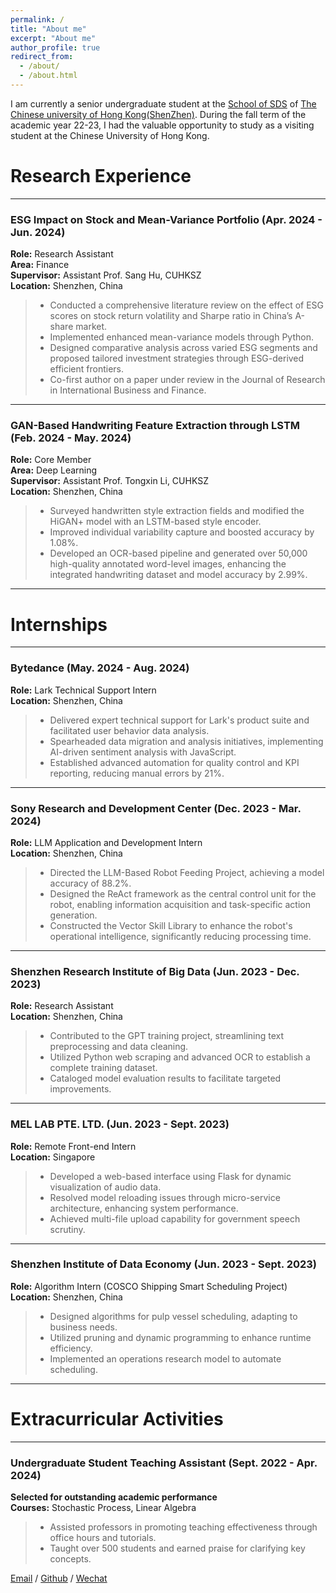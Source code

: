 ```yaml
---
permalink: /
title: "About me"
excerpt: "About me"
author_profile: true
redirect_from: 
  - /about/
  - /about.html
---
```

I am currently a senior undergraduate student at the [School of SDS](https://sds.cuhk.edu.cn/) of [The Chinese university of Hong Kong(ShenZhen)](https://www.cuhk.edu.cn/zh-hans). During the fall term of the academic year 22-23, I had the valuable opportunity to study as a visiting student at the Chinese University of Hong Kong.

<!-- Research Interest
======

For more info
------
You can find my Chinese-version CV here: [Yang Yiqu's Curriculum Vitae](../assets/Curriculum_Vitae.pdf). -->

<!-- # Research and Internship Experience

## RESEARCH

### ESG Impact on Stock and Mean-Variance Portfolio 
*Apr. 2024 - Jun. 2024*  
**Research Assistant, Area: Finance**  
(Supervisor: Assistant Prof. Sang Hu, CUHKSZ)  
*Shenzhen, China*  
- Conducted comprehensive literature review on the effect of ESG scores on stock return volatility and Sharpe ratio in China’s A-share market.
- Implemented enhanced mean-variance models through Python, designed comparative analysis across varied ESG segments, and proposed tailored investment strategies through ESG-derived efficient frontiers.
- Wrote a paper published in the Journal of Research in International Business and Finance as co-first author (Under review).

### GAN-Based Handwriting Feature Extraction through LSTM 
*Feb. 2024 - May. 2024*  
**Core Member, Area: Deep Learning**  
(Supervisor: Assistant Prof. Tongxin Li, CUHKSZ)  
*Shenzhen, China*  
- Surveyed handwritten style extraction fields and modified the HiGAN+ model with an LSTM-based style encoder to generate realistic handwriting images.
- Developed an OCR-based pipeline, self-generated 50,000+ high-quality annotated word-level images, and enhanced model accuracy by 2.99%.

---

## INTERNSHIPS

### Bytedance 
*May. 2024 - Aug. 2024*  
**Lark Technical Support Intern**  
*Shenzhen, China*  
- Delivered expert technical support for Lark's product suite and facilitated data analysis of user behavior.
- Spearheaded data migration and implemented AI-driven sentiment analysis using JavaScript, reducing manual errors by 21%.

### Sony Research and Development Center 
*Dec. 2023 - Mar. 2024*  
**Large Language Model Application and Development Intern**  
*Shenzhen, China*  
- Directed the LLM-Based Robot Feeding Project and expedited model accuracy to 88.2%.
- Designed the ReAct framework and constructed the Vector Skill Library to enhance operational intelligence.

### Shenzhen Research Institute of Big Data 
*Jun. 2023 - Dec. 2023*  
**Research Assistant**  
*Shenzhen, China*  
- Contributed to the GPT training project, streamlined text preprocessing, and established a complete training dataset.

### MEL LAB PTE. LTD. 
*Jun. 2023 - Sept. 2023*  
**Remote Front-end Intern**  
*Singapore*  
- Developed a web-based interface using Flask for dynamic visualization of audio data, achieving multi-file upload functionality.

### Shenzhen Institute of Data Economy 
*Jun. 2023 - Sept. 2023*  
**Algorithm Intern (COSCO Shipping Smart Scheduling Project)**  
*Shenzhen, China*  
- Designed interactive algorithms for pulp vessel scheduling, enhancing runtime efficiency and automating scheduling processes.

---

## EXTRACURRICULARS

### Undergraduate Student Teaching Assistant 
*Sept. 2022 - Apr. 2024*  
- Assisted professors in promoting teaching effectiveness and guided over 500 students in courses such as Stochastic Process and Linear Algebra. -->

# Research Experience

---

### ESG Impact on Stock and Mean-Variance Portfolio (Apr. 2024 - Jun. 2024)
**Role:** Research Assistant  
**Area:** Finance  
**Supervisor:** Assistant Prof. Sang Hu, CUHKSZ  
**Location:** Shenzhen, China  

> - Conducted a comprehensive literature review on the effect of ESG scores on stock return volatility and Sharpe ratio in China’s A-share market.
> - Implemented enhanced mean-variance models through Python.
> - Designed comparative analysis across varied ESG segments and proposed tailored investment strategies through ESG-derived efficient frontiers.
> - Co-first author on a paper under review in the Journal of Research in International Business and Finance.

---

### GAN-Based Handwriting Feature Extraction through LSTM (Feb. 2024 - May. 2024)
**Role:** Core Member  
**Area:** Deep Learning  
**Supervisor:** Assistant Prof. Tongxin Li, CUHKSZ  
**Location:** Shenzhen, China  

> - Surveyed handwritten style extraction fields and modified the HiGAN+ model with an LSTM-based style encoder.
> - Improved individual variability capture and boosted accuracy by 1.08%.
> - Developed an OCR-based pipeline and generated over 50,000 high-quality annotated word-level images, enhancing the integrated handwriting dataset and model accuracy by 2.99%.

---

# Internships

---

### Bytedance (May. 2024 - Aug. 2024)
**Role:** Lark Technical Support Intern  
**Location:** Shenzhen, China  

> - Delivered expert technical support for Lark's product suite and facilitated user behavior data analysis.
> - Spearheaded data migration and analysis initiatives, implementing AI-driven sentiment analysis with JavaScript.
> - Established advanced automation for quality control and KPI reporting, reducing manual errors by 21%.

---

### Sony Research and Development Center (Dec. 2023 - Mar. 2024)
**Role:** LLM Application and Development Intern  
**Location:** Shenzhen, China  

> - Directed the LLM-Based Robot Feeding Project, achieving a model accuracy of 88.2%.
> - Designed the ReAct framework as the central control unit for the robot, enabling information acquisition and task-specific action generation.
> - Constructed the Vector Skill Library to enhance the robot's operational intelligence, significantly reducing processing time.

---

### Shenzhen Research Institute of Big Data (Jun. 2023 - Dec. 2023)
**Role:** Research Assistant  
**Location:** Shenzhen, China  

> - Contributed to the GPT training project, streamlining text preprocessing and data cleaning.
> - Utilized Python web scraping and advanced OCR to establish a complete training dataset.
> - Cataloged model evaluation results to facilitate targeted improvements.

---

### MEL LAB PTE. LTD. (Jun. 2023 - Sept. 2023)
**Role:** Remote Front-end Intern  
**Location:** Singapore  

> - Developed a web-based interface using Flask for dynamic visualization of audio data.
> - Resolved model reloading issues through micro-service architecture, enhancing system performance.
> - Achieved multi-file upload capability for government speech scrutiny.

---

### Shenzhen Institute of Data Economy (Jun. 2023 - Sept. 2023)
**Role:** Algorithm Intern (COSCO Shipping Smart Scheduling Project)  
**Location:** Shenzhen, China  

> - Designed algorithms for pulp vessel scheduling, adapting to business needs.
> - Utilized pruning and dynamic programming to enhance runtime efficiency.
> - Implemented an operations research model to automate scheduling.

---

# Extracurricular Activities

---

### Undergraduate Student Teaching Assistant (Sept. 2022 - Apr. 2024)
**Selected for outstanding academic performance**  
**Courses:** Stochastic Process, Linear Algebra  

> - Assisted professors in promoting teaching effectiveness through office hours and tutorials.
> - Taught over 500 students and earned praise for clarifying key concepts.



[Email](mailto:121090711@link.cuhk.edu.cn) / [Github](https://github.com/YangYiqu) / [Wechat](../images/wechat.jpg) 
